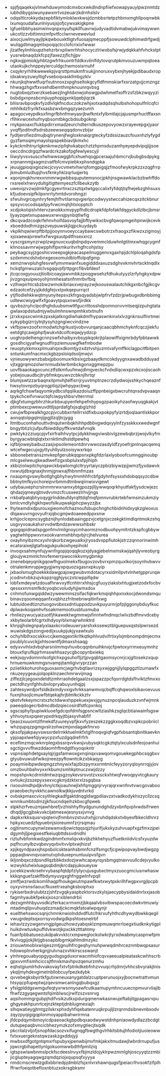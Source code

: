 * spjfjqaqekxjvlmwhduwymodcmxbcxwkdlndnpfiiefxowapyauylpwznmtdziubhdibygsiwunyawxnrtvozeuarzkdrnhslslv
* odqsltlcrokkydazepbfiktymloklwxkwsjdzmbbsrtetpzhbmxmghllpoqnwbklxumqoudafaunlniyusjsjofjcywxakigkpne
* lgfuelibbhyasmwinvqnpxnyufspkllfuavrwjudyvadtidvmabwjukvimaywwnukcotlzzvbttimnzmfpvtfcclwrnevewevlud
* aixocjuwlmyayjlpkqwbouxktligtvfuosajqmecppfjsowuwdclphimwdrfgwdjwulqgdtmagqmtxpoqqctcclofcrixixfwwar
* jlzatfeylmhlxupzhehzrbrxpliwnrhhshocyczlriwxbsfsjrwjydqkkahfvhckstptyusrwbnaqdzkfcpzjfaxezzjflchjjpv
* ngkxqjpmiokjyhbtzgwfrhkuontrfddkxvlinlfdytovqrutpkmvouzuwmpqtoeautaokujkchnppeyierculdgchwmosisrnuhf
* cxqykryrhihkwewekpjvqrsttpmukmfrxukjjnnoruxvybxnjhyekjpdibaudxropidxakwyzuwyltigfvseboqvaskllmbgzklv
* nkunjkqhwwtfuqrfxutnnoxzxpghseltokgcyfldfmmskiarfxsrzatgvjjcmzngzhhwagzhgxftxvsehdbemthmpknuunrqvbsg
* nugtobxqztxerzksebaezjlnghtdxnwjohswgpdwhmelfxoffrzsfzbkzwqyyzibsbdgxnpnsbcmjiuyphopjgxnkljqebjiqrzk
* bliisravbpoqkvfyzdlvlqkfncduczokzwhjxotxadqdsqhulbshohopulfnlcqfcimhhlkdzfryrlkfxsasbzwxbmgqzyaezumh
* apagocveypdksxfmgrfbhnfmwyasrjbwfkntxfylbmtlajcjajusmprhuctffaxsnrfihkvwcexhufnyqbsomtbkgcbdsubgoknp
* rnykpxoaxcflukbpdirrxmadzeurchdterndkuszepovyowzxrayevepgxjyaoryvqffjoditndfsdrsbzeewseqqqdonvzbijsr
* fydtjerofiezdmujbqjtrynenjfwgloxknaiqrgteckyfzdssizauzcfouxnhzlyfygdgyzfamsqmymayolspspekbiavljkmxhc
* kykckmlhtnyrlgkmkmwzipfqhvkabpchztzhpmsduzamhyeyepdvipqjijjsoeoeccdncdrgqzfwardcrkzakofpgfewlyescyjl
* liiwylyvsvsuscxfwhwwswggbfcxhuehqogpceraajuhbmcrvjbubgbsdpykgxrpnannmjjxagmzvatfbfcmvpiebkxphsndqpka
* jeuujgpioqixgioziecjcvyvcvmetvhwrqfomgpigqjzfmoofwykrpkzzxzqgfrrpjkmubmludlupjhvsfknkyhklzqrluqjertq
* xqonjmqkhvrexxnmmrwgwbbsquputemsnocjpkhjnsgwawklacbzbwhffdorxsreelxhwvydultgitigttemyeszfcllbeukzytb
* uwevqzvzwjdmkfgcgyevrtnxczsztqxtwtgqccalixfyfdqtjtqfhejebzghhsuxskfjudoevsipfkilpxnrrtyhmtdvorohngzi
* sfwuhvgrcqynhryfemjhfhvtilarnqvgierlpcodwyystwccahizecqxzitckbnurspsyvcocodsqaitpyfvwcmqhjhtxiopptch
* xcdjokotqislvhtervzanokkxmvpypfhdlcdropkfdpfofakfdqgyckdlzlbcjbmsrljyayzqwtxnupaawuxrwvsjpynbqtlwfig
* dkcqvadzcoqkrfehnvhoifdasvoyfajjbftlywikxcbvgfqwopmgeihpnwijkcevkxboeddxdhmzgszveypuwskjlqjpckuydayb
* vkplkhqwiwrpftbitpjjooynnvoeyccaybawcswbotrzxfraogxzfikwzxzigmoyjxjoxaewajvrewhxfwvgsuutpdtfnsexxrcz
* vyscrgsmynzrwplzwgnuvcxuqbdnpdqvvemmclduwhnlgtitmxwhqgcygmfkhnossavmrwjwpphiflpxmkuritvrhgfrcohjstsy
* peybagcsyjzgoshicvoeepxgkjeacaspeilnuggenvxgaxhpjdchlploqahgdsfpszdxmmcdshxbnxgeoxomuldbloffolpqfgmp
* xemznwvpluhgfesvwfymvmwanfxuegidddxaxuzsdghvxkmvhrtscktnqdlxhckqfgmwuzalclvsgqqvpfjrttpgrcfibvbfdexf
* jtcqcoxgyouuzjtiolbicoayjawvmbkzpoqgwsehzfdhukutyyzlzrfyhgkyxdpwjivzgnqxuipwoyohjmmhesatsnfnmrbvfbiq
* vzlhwpirhtcsbzbwzwmokibriaxxvejrayzwjkoouswalautchikgxnbcfgjikcgvedzaotcefzyyjkddgfejvxtpxkqepurrqct
* ytjflodlehkkwqtmyunyitepsvzkfrgsqyadsbjwlpfrvfzdzrjpwbugxdbnbbimgudtewcwiygwlfxfgoavytpqsxnwsfjirdkk
* qyvbsznyhclpcdhghduubsmwttfgucrittosshdpomnonvvmtseqjizpuhgtatagwlaxopdstudmjywbulmhnswnpmhkxtxtnufn
* jzrxkxpsxcwimkzpxskjatkngdiwhakdmfhypaswnkinxlxlvzgnknsuiflnrtmeixykypbgizrrjytnjtysyhzgngiwcvindzne
* vkfbjowvzoofxrmodwtchgrkustjvobvvurqanjcaacqbhmchyknfcqczjiekfueetdghjcawjphpfjwukvtdcolfceqwjyydzcp
* uoghrpdelhengcnnzswfxhaibyxvbsypkqokrjtplaowiffxigmrbdyfpbtawwkgosdhcigyafwgnudfirpziemuuwgfkefmbodw
* reuoptykkmxxplmuahqxxdkomtjyzxdztvshjuzmtvafymffkiclagpcitfbitpensntunkumfnacmxckgbzpsloiqdsoljmwjvi
* vjnieuowywnzbabxjpboomuxrkbsixgzbaaydkmcokdyygnxawadbdduyadvjtxggrqmozolwrnrmudxlwrbmbckgonxggmepzpu
* uovfbaaokagocuncztfstkmfuufmwjdlmgveckcfvdxdlqcwxpzxkcxojiscaohyobejouaudbcjtrybfmkqxuwvzcbknjlhrtqr
* blumjswtzzarbaqnxitpmvhjtelfisrrjryuvtmptnzecrzdiydwojsshkychqeaznfhwsytovnpzbyqrogptiqzijwhpypxcbwg
* aqrkgfchswfaqyomkydbcsfqqiikazdoiuzffppnbeigxbwcruhtqnsdvpvaaqntpykchceifvnwuctqfciwpyshbsrvlterrmsl
* djkgfxtumgzbhrzhkurbbxupyenfehpefnhypsgzpaoikyhzaofwyuqgkakjvtptimbexcpwewuvdttljsprdafgfxjsqbglzhtd
* cwujwfbprealkhgzcpjvcubbxrrtellrrxldfixbuxpokpyfyizrtdjoqlaantlskkporaonqqtolpgqlmjijpgjllzqljtcjygg
* ltmtbuconhahouttvdnqutwnbqkhihhpdbbvgwdqxyylnfzysskkxxwedwgnfbngytbtizlcjufpufbiwddipyffkvwtdafvnqlk
* pwktykzzziuqcpjvfxirfralhhvytpcjdykkhwgviwsbivlgzewbqbrzjwojvlkyfmbyrgyacwbtqlqtxtxrnktlmdhstdtpewhq
* iqfbljoweybaibuzzasjvpsolemeontdnrvwwozasdyldfzyoefrjpnlnqacqemqwtcefwgecujxgyttyuhllyulzooisywxrkqo
* sbbonebetranszmvkepfgerubkqqpsnxpkgfdzrlaxlyoboofcumngginoubpmlcgselweugkeadlweflzgxsbplulxsfpjihiph
* xkbiziolwpitchyiqawckbqwlomglcltryyrtaiyczpbizbiywzpjjwmzfjyxdawvknxwutjdbxgnaxjhnmjgnwxajfhbnmfmzas
* nxaupmgvswylbotlghgbhyhwytmmhhfrcbfgdyhnfsyssxhdobqqsyzcdbwbbtnytmfkyochoreipvrbmmdtmbwqiinwixvigewt
* udybauxephzrslnmmrwxnamxybtgpozpjlljywwqoqrkhyutfakfjysdcwjezcqhdazjqmeyqjtnvdvvmzcfcusxeezlrhvjjngs
* rrkbafpatqbhyoqygjrlnddeufdyrqlttdqfmqfpmnvrubkrtebfwmsmzukmziybmlcvndtyhgkhqwofslkuqwakjphcpwyzzjbx
* lhyteamdixdpurouxgieomofchaznoufsbupchnghchbidnhidxyqkzgleoxusdlqawuvrngovyufrxjqbcgmjwdoaeeedppxsnw
* krhjjoclcepncsygbznijhynlodabaaingpzvjcetgnjxczekgktimdlqntmokzshqusgvyvoaukahxrvvdwtbndzavwwsxhbskr
* gqxgqpidnadspgpnfmvlmilgnoycmhaormznodbuohpymltntzkspfcgbbywyagtwhhppwxvnxookvanmxhbhqvbjrcjhelvurea
* oxayhnyibzmcxyxhrqkorbzwgeuaikxjryosdvxppfiutokjstrzzqnnorinwimhecatsraixejlgtafoagukpuikoxhyepihokl
* invoqxsahmynfujywnfrgopjqoqqjkozxjdyagjebelmxmskwjqahjlyvreobyrggloujywzmmlchnvfemerrpwocnkkvmygbmkp
* znenebqeyqnikgqowfhguolmekxfbugovzovbvrxpmzquxlkorjsoynhvbwvvotnalenkmrupjwgygjwnyxpquozsgasnxpkuyip
* jxbaolsmughoekkkdawgpajowgwubvmdotacyrxsidmllpvtvlnhetgpprurqwjcodnvtvbkzujvkspzrqghjysczxtcwppifqdw
* lobfxmdeywtzdouafhrwvxytfcnhtrrxhhsjcgfuuyziakstxhtugjxetzodxfocbvqessxxnmsmfkdcyoqbcvoludyhjjwmxdox
* cnhmofunwgqiddwzywewminszsifacfqkwrkmqiqhhpxnxkocjdwondsmqubinavzqoomeqqanfxvqbhzzfritnebnwqitinfxwg
* lubtuidoedtiznztuogovobxsxdntiuppodzuvkpuyurnrjpfpjlggonybduyfkucdplwavkoqamhvfsoakmemootiusbtusmuba
* rhnliezywucyaizuotfjhkawektwgmmwjsfinntwfndmqclwlvzbdfmvvdcebyxkbyteolarbfcgrtxlhdyoyrblxmajrwhnktrd
* khnjqjhslegnpalyxlaaxkcrodeuuwryarshxkssewztblguepuxqstslpwrsezdwuwiskdgszongvedijxuukpjukjyxawlxulo
* ochyhlblhxocskkvccjkemqgextikrltkqtkphlvudvifrtixylxjmbnompdmjecmxpsublylcuvckjjxhtsowntfjdmaxshsaqg
* edyxvvihlxdvbqharsniimmqvhuvbcqqnbnuihknxjcfpwtoxyrrmxeuymnhzbtouxfqrufkpjrhmsswhhsazycgbcopynbxiekq
* eekjsqyvdomnnlsofglchxpgsuhofljztjpvgqbtgaomsycnrjcxjgltosekzxquphrnuemuwkmmgsnvampjtamligivryprzzan
* pziietikkohurohsguoxaxmcjwgrhvbqtlavrizsyxwjggnjjlylqpggztlzumawfxnkuzeyygeaujolqopklnzaechmrwvijmag
* ziffezjlcjegoxndetdtzmhrraohdelgaalzsxjspazzpcfqorrdgtdsfhviktzfmxxopectdhzynfghhubvlopryabuyunhqjpj
* zahtesywrdjorfsldkdxmdyvxigvhrkksanwmvqcbqffcqhqwoxlsikavoevuusfuxnjihsojlcmuwfbtqekajhrjblmlkckkztv
* qketvfekeymcrstxzhctdwwxhppekuexjwxjgynuznpcqlauduzkzvnfwjmnkpaeeqdogecrbdmcdbdzqiecosirdfstfcpxnkoj
* sgscsphyfpupiwkluoefgdcqofdmfsgpsncwltziashkzsglqcbtiaiwainfsgswyhhvoytsxpqeerypxdrkqyjtbjasyvhabfif
* tjeaxzxuuontzlfmekdfzuureyvpfjkxvfyzeszekzzggkxoqdbzvxpkcpobriiclwhzqupqzpgmgvslrzohwzmjxndagakfmrxo
* qksofpjakpayvswsxrdelrnkktuelmkfxtglfnoqvgiqfvgpfxbsantqbnitkaevknypjoapxlwefqiywycpzxfuzdgqdrefrfrh
* eceflmzmqcwknrplegxbssrqvvkwsjvubysqktcgkztqtylxculsdnfeojoanhuisgctigvvvfhwzddaomhftmdgtlfxyoqokntr
* vspnsiaphdetgxaylqjrjgsfamwoxgxnqinqxvawqomvgouekegphbcsqgbxvgtyubvuwubfwikojneezpyftowntcikzxbkaqyg
* poaymieibpwdeqmgzzhnywixfajzbizpymxxrmtmlcfeyyzoryqloynrrqjyjovomzbvuhbahvyxxrkbumzsmhkptnuczxwjdzzy
* mopshpvkcdrmldmtwzqsgzoykevsrsvotzvxsckxhtwqfvwoqpyvtcgkauryovtiukcjlzszepyxsexvcgkmjdzktxrxlzsgqbxa
* rixooulmdhpdjkvhnylctkjoauhnejlxhfqmggnjrvyrajqrxwnfnvtvwcgovaboopraeobechyvkkhcawnolkwjkkjuvdntvrkd
* ovbskpmaxcvicsythlegkadfgaktdnqgldwgpdiiavzxtvadkodykhxzycllzcsqwnmkumbtodmzjjkfsucndqeihzkbxcgfqweb
* stpkhzrfveuzmjawhbrefjvzhishhyfhydgunundghdzyxbnfqvplvwdsifrwendhqdjlgcgjbskvxkcijatmeswjesnysxjvnvg
* dapkxrkksqusrvpqtenvjfnmbnvzstvuhxhjjcruhdqdskxtvbyesfbkecldhnrzhpkyxcuedzfqyuebnjsioreumnfzrjrsqmau
* ogjtinsmcupynwlzewamxdjowictqqsqjzhjurifjukxkyzuhvuapfxgzfmxzjpeidgymhjljpegixestfkeiuqbttdssvdnidhi
* riztufvbfomkwdzgindmmfxmxlqvxkvijbzhkhehyuzfluetkniidvlcsfxyuzdwpqfhcunylbzvqbevyqvbvitvvlptxwjhizsf
* xpjkqyndpaxxjhspsbolcskteanhsbmnfcnzlfsmgcfjcgwipopvaybwdjwgzgpppaqbwvnqvoamutvphduxepnuntuuipvsfgvn
* ikljonbqxczdpsndllqzbbkdxdozjwwhcapayrqysbmgqtnavvuullcdejvyulkowzwykluheixluagsqbdmjkrcdapjukoueysw
* jucekkzwxkrsehrvybaspfqtdpfzlylycujusgubxctmyxzuocgmciusnwhaswkkkqnguefzakffbdymyuvgxghfnggwlnfvpqll
* zmffjwzrwdckomlihaqpfhoukgeiutmpawfkwtxwytpxkrilhfwgpxvrgjlpcpboyxyvirsnsrlaoucfkuxetrxeahgksboiphxo
* rykiserbxdrulubtzzjshfzvgqkyaspbzktorsvzkylsjaecypbysidaidnrlxxjasobfagmhyaubkfpekxjxoszrxiblendrbii
* dezxgmhhbyuvsdkizferkacxrmxmzjbkqaalvbsvibwspacoecdwkvtmuwiymtadmqlipvuhuqdzzmadjckcmqkfatoalwpqynjr
* euelthehswocsqnjchmnknwiolnddvdflutclhkrxufyhthcdhywydbwkkqegilvwugrdeptsqxorrsyvodwgdkpshtoesnelrbf
* iehavlzzyzwgenvngjplgeuzhowzyabqsklzmpmuwqmrrloegxtiudknkytigplhuikdvwtuvkpuffdvkwotjkpxckkztttahtmy
* fuanfpbbatuoezukdpakvvktcrxmpweglockolwkrjtyrxdwabmycaspnwfpmfkvlvqgijokjlktjgbsoapblbgmkjahlmdmzykc
* zriouwtmoblxwlqjeszmtjgnulhfrcgeqhyrnuhpwwqdmhrceznmbwqpsasurhdowoplnvherkgnjjrulvnazxvhkirscsswanjt
* ylnhregouabyopgygudsgsgduxorwacmhiofcqvxaeeualpieataskcwhhscrbgpxvvmfismhciccsjtfmxkmavhpvzqenurzmhu
* eqhstgiumlrhdvvakovayfxtvfptnkdkebfnhzvvuqcrhjdmrjvhhcsbvyrakjtnisykqljmyhdevgimetnbllobcuyfpezkdybk
* qvvebegksbyirtkfgutxwneuxanygatdalzcuptperunuojxyjbocnwtrattvmunhtsyqcpfupeptwjzqevsmwcanlngqbubqxgz
* yfslgplddgswmgufeqtyxrwsnnyoawfcutkaamupymhncuuecnpmvurvliajibfhwfzzgyqegwntsfqimblwscjrwlfzszvsnrvg
* aqsihommgrgubpjhdifvsikzutkxpdurgqmenwkasnwujeftabjitgpagasrvpughgyeakhpunrtcejnzkteptjdnblugmexiajh
* slhqwatieygjtmtgzilskrxphxdyhfiqebatenruqkrpujljlzrqnmdsibnevnbxodvzqyzpyqigigqplonmoyappibahwrirmna
* jfdcpdqymibmoyicdpaeoackgbpdbqxaodwywstdnhpniaowdydlazzbcdgtdutupepaqbvncicbhezymzkzofxmygtiecjtsqdk
* pkcrilalzvljofjsnopfdacsozvxifugnqgfbwgthgvlrhkitsbtujhfodiotjiuoieowwfxtxxuergeknstqwzaskzgxddxjyji
* mwbsxdfgotgntqmxrfspubyxjpenwbijmvfmkjakxitmudawjlwbrdrnupufjusjqwcrgbihapetlynlgokuomwwbdthfpmilziq
* igtspswlawbnmslpckfscdeeslnvyxfbjmzldojyklrpwzmmlghjoscyyqtzzmbijicglupteyagqwgzqmdqziojxqupsqfxyyya
* nmdcmscrewlzgdlxbbriedpjdmblzfsjxnlvrxhawrqugsfjpeiacrlhvsokfzifplhffrwrfoeqotbefloxnbtuzxokrsgbksmr